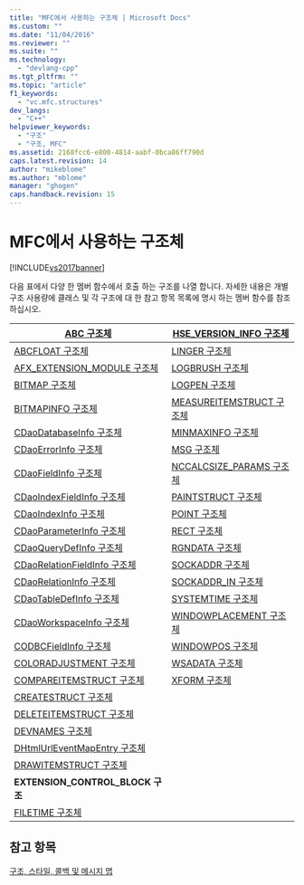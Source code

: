 ```yaml
---
title: "MFC에서 사용하는 구조체 | Microsoft Docs"
ms.custom: ""
ms.date: "11/04/2016"
ms.reviewer: ""
ms.suite: ""
ms.technology: 
  - "devlang-cpp"
ms.tgt_pltfrm: ""
ms.topic: "article"
f1_keywords: 
  - "vc.mfc.structures"
dev_langs: 
  - "C++"
helpviewer_keywords: 
  - "구조"
  - "구조, MFC"
ms.assetid: 2168fcc6-e800-4814-aabf-0bca86ff790d
caps.latest.revision: 14
author: "mikeblome"
ms.author: "mblome"
manager: "ghogen"
caps.handback.revision: 15
---
```

# MFC에서 사용하는 구조체
[!INCLUDE[vs2017banner](../../assembler/inline/includes/vs2017banner.md)]

다음 표에서 다양 한 멤버 함수에서 호출 하는 구조를 나열 합니다. 자세한 내용은 개별 구조 사용량에 클래스 및 각 구조에 대 한 참고 항목 목록에 명시 하는 멤버 함수를 참조 하십시오.  
  
|[ABC 구조체](../../mfc/reference/abc-structure.md)|[HSE_VERSION_INFO 구조체](../../mfc/reference/hse-version-info-structure.md)|  
|--------------------------------------------------------------------------------------------------------------|-----------------------------------------------------------------------------------------------------------------------------|  
|[ABCFLOAT 구조체](../../mfc/reference/abcfloat-structure.md)|[LINGER 구조체](../../mfc/reference/linger-structure.md)|  
|[AFX_EXTENSION_MODULE 구조체](../../mfc/reference/afx-extension-module-structure.md)|[LOGBRUSH 구조체](../../mfc/reference/logbrush-structure.md)|  
|[BITMAP 구조체](../../mfc/reference/bitmap-structure.md)|[LOGPEN 구조체](../../mfc/reference/logpen-structure.md)|  
|[BITMAPINFO 구조체](../../mfc/reference/bitmapinfo-structure.md)|[MEASUREITEMSTRUCT 구조체](../../mfc/reference/measureitemstruct-structure.md)|  
|[CDaoDatabaseInfo 구조체](../../mfc/reference/cdaodatabaseinfo-structure.md)|[MINMAXINFO 구조체](../../mfc/reference/minmaxinfo-structure.md)|  
|[CDaoErrorInfo 구조체](../../mfc/reference/cdaoerrorinfo-structure.md)|[MSG 구조체](../../mfc/reference/msg-structure1.md)|  
|[CDaoFieldInfo 구조체](../../mfc/reference/cdaofieldinfo-structure.md)|[NCCALCSIZE_PARAMS 구조체](../../mfc/reference/nccalcsize-params-structure.md)|  
|[CDaoIndexFieldInfo 구조체](../../mfc/reference/cdaoindexfieldinfo-structure.md)|[PAINTSTRUCT 구조체](../../mfc/reference/paintstruct-structure.md)|  
|[CDaoIndexInfo 구조체](../../mfc/reference/cdaoindexinfo-structure.md)|[POINT 구조체](../../mfc/reference/point-structure1.md)|  
|[CDaoParameterInfo 구조체](../../mfc/reference/cdaoparameterinfo-structure.md)|[RECT 구조체](../../mfc/reference/rect-structure1.md)|  
|[CDaoQueryDefInfo 구조체](../../mfc/reference/cdaoquerydefinfo-structure.md)|[RGNDATA 구조체](../../mfc/reference/rgndata-structure.md)|  
|[CDaoRelationFieldInfo 구조체](../../mfc/reference/cdaorelationfieldinfo-structure.md)|[SOCKADDR 구조체](../../mfc/reference/sockaddr-structure.md)|  
|[CDaoRelationInfo 구조체](../../mfc/reference/cdaorelationinfo-structure.md)|[SOCKADDR_IN 구조체](../../mfc/reference/sockaddr-in-structure.md)|  
|[CDaoTableDefInfo 구조체](../../mfc/reference/cdaotabledefinfo-structure.md)|[SYSTEMTIME 구조체](SYSTEMTIME%20Structure.xml)
|[CDaoWorkspaceInfo 구조체](../../mfc/reference/cdaoworkspaceinfo-structure.md)|[WINDOWPLACEMENT 구조체](../../mfc/reference/windowplacement-structure.md)|  
|[CODBCFieldInfo 구조체](../../mfc/reference/codbcfieldinfo-structure.md)|[WINDOWPOS 구조체](../../mfc/reference/windowpos-structure1.md)  
|[COLORADJUSTMENT 구조체](../../mfc/reference/coloradjustment-structure.md)|[WSADATA 구조체](../../mfc/reference/wsadata-structure.md)|  
|[COMPAREITEMSTRUCT 구조체](../../mfc/reference/compareitemstruct-structure.md)|[XFORM 구조체](../../mfc/reference/xform-structure.md)|  
|[CREATESTRUCT 구조체](../../mfc/reference/createstruct-structure.md)||  
|[DELETEITEMSTRUCT 구조체](../../mfc/reference/deleteitemstruct-structure.md)||  
|[DEVNAMES 구조체](../../mfc/reference/devnames-structure.md)||  
|[DHtmlUrlEventMapEntry 구조체](../../mfc/reference/dhtmlurleventmapentry-structure.md)||  
|[DRAWITEMSTRUCT 구조체](../../mfc/reference/drawitemstruct-structure.md)||  
|**EXTENSION_CONTROL_BLOCK 구조**||  
|[FILETIME 구조체](../../mfc/reference/filetime-structure.md)  
  
## <a name="see-also"></a>참고 항목  
 [구조, 스타일, 콜백 및 메시지 맵](../../mfc/reference/structures-styles-callbacks-and-message-maps.md)

